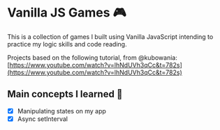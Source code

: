 # Vanilla JS Games 🎮

This is a collection of games I built using Vanilla JavaScript intending to practice my logic skills and code reading.

Projects based on the following tutorial, from @kubowania:
[https://www.youtube.com/watch?v=lhNdUVh3qCc&t=782s](https://www.youtube.com/watch?v=lhNdUVh3qCc&t=782s)

## Main concepts I learned 🌠

- [X] Manipulating states on my app
- [X] Async setInterval
